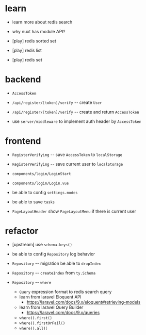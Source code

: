 # learn

- learn more about redis search

- why nuxt has module API?

- [play] redis sorted set
- [play] redis list
- [play] redis set

# backend

- `AccessToken`

- `/api/register/[token]/verify` -- create `User`
- `/api/register/[token]/verify` -- create and return `AccessToken`

- use `server/middleware` to implement auth header by `AccessToken`

# frontend

- `RegisterVerifying` -- save `AccessToken` to `localStorage`
- `RegisterVerifying` -- save current user to `localStorage`

- `components/login/LoginStart`
- `components/login/Login.vue`

- be able to config `settings.modes`

- be able to save `tasks`

- `PageLayoutHeader` show `PageLayoutMenu` if there is current user

# refactor

- [upstream] use `schema.keys()`

- be able to config `Repository` log behavior

- `Repository` -- migration be able to `dropIndex`

- `Repository` -- `createIndex` from `ty.Schema`

- `Repository` -- `where`

  - `Query` expression format to redis search query
  - learn from laravel Eloquent API
    - https://laravel.com/docs/9.x/eloquent#retrieving-models
  - learn from laravel Query Builder
    - https://laravel.com/docs/9.x/queries
  - `where().first()`
  - `where().firstOrFail()`
  - `where().all()`
